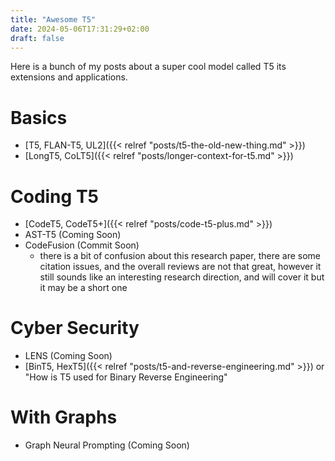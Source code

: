 ```yaml
---
title: "Awesome T5"
date: 2024-05-06T17:31:29+02:00
draft: false
---
```


Here is a bunch of my posts about a super cool model called T5 its extensions and applications.

# Basics
- [T5, FLAN-T5, UL2]({{< relref "posts/t5-the-old-new-thing.md" >}})
- [LongT5, CoLT5]({{< relref "posts/longer-context-for-t5.md" >}})


# Coding T5
- [CodeT5, CodeT5+]({{< relref "posts/code-t5-plus.md" >}})
- AST-T5 (Coming Soon)
- CodeFusion (Commit Soon)
    - there is a bit of confusion about this research paper, there are some citation issues, and the overall reviews are not that great, however it still sounds like an interesting research direction, and will cover it but it may be a short one

# Cyber Security
- LENS (Coming Soon)
- [BinT5, HexT5]({{< relref "posts/t5-and-reverse-engineering.md" >}}) or "How is T5 used for Binary Reverse Engineering"


# With Graphs
- Graph Neural Prompting (Coming Soon)

